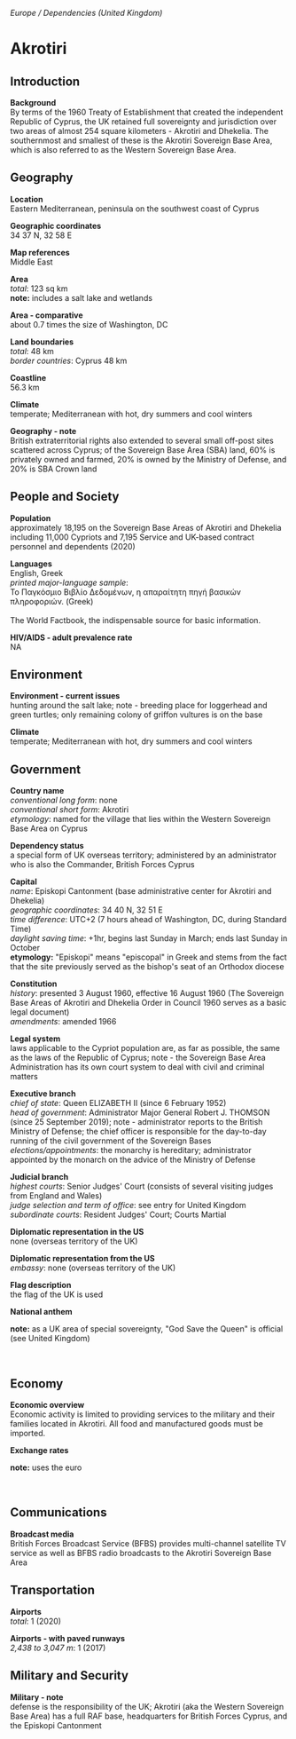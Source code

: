 _Europe / Dependencies (United Kingdom)_

# Akrotiri

## Introduction

**Background**<br>
By terms of the 1960 Treaty of Establishment that created the independent Republic of Cyprus, the UK retained full sovereignty and jurisdiction over two areas of almost 254 square kilometers - Akrotiri and Dhekelia. The southernmost and smallest of these is the Akrotiri Sovereign Base Area, which is also referred to as the Western Sovereign Base Area.<br>

## Geography

**Location**<br>
Eastern Mediterranean, peninsula on the southwest coast of Cyprus<br>

**Geographic coordinates**<br>
34 37 N, 32 58 E<br>

**Map references**<br>
Middle East<br>

**Area**<br>
_total_: 123 sq km<br>
<strong>note:</strong> includes a salt lake and wetlands<br>

**Area - comparative**<br>
about 0.7 times the size of Washington, DC<br>

**Land boundaries**<br>
_total_: 48 km<br>
_border countries_: Cyprus 48 km<br>

**Coastline**<br>
56.3 km<br>

**Climate**<br>
temperate; Mediterranean with hot, dry summers and cool winters<br>

**Geography - note**<br>
British extraterritorial rights also extended to several small off-post sites scattered across Cyprus; of the Sovereign Base Area (SBA) land, 60% is privately owned and farmed, 20% is owned by the Ministry of Defense, and 20% is SBA Crown land<br>

## People and Society

**Population**<br>
approximately 18,195 on the Sovereign Base Areas of Akrotiri and Dhekelia including 11,000 Cypriots and 7,195 Service and UK-based contract personnel and dependents (2020)<br>

**Languages**<br>
English, Greek<br>
_printed major-language sample_: <br>Το Παγκόσμιο Βιβλίο Δεδομένων, η απαραίτητη πηγή βασικών πληροφοριών. (Greek)<br><br>The World Factbook, the indispensable source for basic information.<br>

**HIV/AIDS - adult prevalence rate**<br>
NA<br>

## Environment

**Environment - current issues**<br>
hunting around the salt lake; note - breeding place for loggerhead and green turtles; only remaining colony of griffon vultures is on the base<br>

**Climate**<br>
temperate; Mediterranean with hot, dry summers and cool winters<br>

## Government

**Country name**<br>
_conventional long form_: none<br>
_conventional short form_: Akrotiri<br>
_etymology_: named for the village that lies within the Western Sovereign Base Area on Cyprus<br>

**Dependency status**<br>
a special form of UK overseas territory; administered by an administrator who is also the Commander, British Forces Cyprus<br>

**Capital**<br>
_name_: Episkopi Cantonment (base administrative center for Akrotiri and Dhekelia)<br>
_geographic coordinates_: 34 40 N, 32 51 E<br>
_time difference_: UTC+2 (7 hours ahead of Washington, DC, during Standard Time)<br>
_daylight saving time_: +1hr, begins last Sunday in March; ends last Sunday in October<br>
<strong>etymology:</strong> "Episkopi" means "episcopal" in Greek and stems from the fact that the site previously served as the bishop's seat of an Orthodox diocese<br>

**Constitution**<br>
_history_: presented 3 August 1960, effective 16 August 1960 (The Sovereign Base Areas of Akrotiri and Dhekelia Order in Council 1960 serves as a basic legal document)<br>
_amendments_: amended 1966<br>

**Legal system**<br>
laws applicable to the Cypriot population are, as far as possible, the same as the laws of the Republic of Cyprus; note - the Sovereign Base Area Administration has its own court system to deal with civil and criminal matters<br>

**Executive branch**<br>
_chief of state_: Queen ELIZABETH II (since 6 February 1952)<br>
_head of government_: Administrator Major General Robert J. THOMSON (since 25 September 2019); note - administrator reports to the British Ministry of Defense; the chief officer is responsible for the day-to-day running of the civil government of the Sovereign Bases<br>
_elections/appointments_: the monarchy is hereditary; administrator appointed by the monarch on the advice of the Ministry of Defense<br>

**Judicial branch**<br>
_highest courts_: Senior Judges' Court (consists of several visiting judges from England and Wales)<br>
_judge selection and term of office_: see entry for United Kingdom<br>
_subordinate courts_: Resident Judges' Court; Courts Martial<br>

**Diplomatic representation in the US**<br>
none (overseas territory of the UK)<br>

**Diplomatic representation from the US**<br>
_embassy_: none (overseas territory of the UK)<br>

**Flag description**<br>
the flag of the UK is used<br>

**National anthem**<br>
<p><strong>note:</strong> as a UK area of special sovereignty, "God Save the Queen" is official (see United Kingdom)</p><br>

## Economy

**Economic overview**<br>
Economic activity is limited to providing services to the military and their families located in Akrotiri. All food and manufactured goods must be imported.<br>

**Exchange rates**<br>
<p><strong>note:</strong> uses the euro</p><br>

## Communications

**Broadcast media**<br>
British Forces Broadcast Service (BFBS) provides multi-channel satellite TV service as well as BFBS radio broadcasts to the Akrotiri Sovereign Base Area<br>

## Transportation

**Airports**<br>
_total_: 1 (2020)<br>

**Airports - with paved runways**<br>
_2,438 to 3,047 m_: 1 (2017)<br>

## Military and Security

**Military - note**<br>
defense is the responsibility of the UK; Akrotiri (aka the Western Sovereign Base Area) has a full RAF base, headquarters for British Forces Cyprus, and the Episkopi Cantonment<br>

